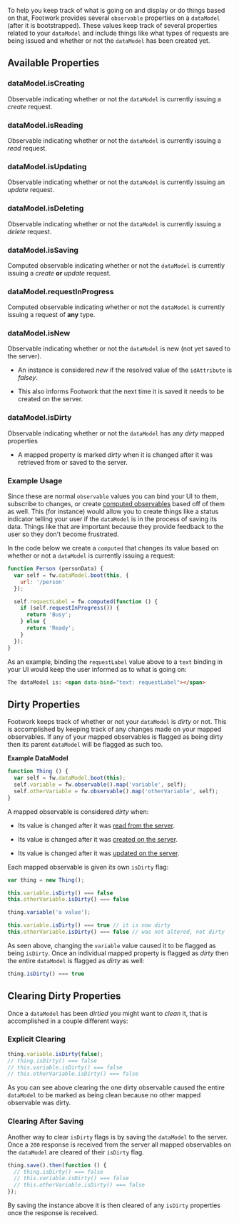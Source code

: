 To help you keep track of what is going on and display or do things based on that, Footwork provides several `observable` properties on a `dataModel` (after it is bootstrapped). These values keep track of several properties related to your `dataModel` and include things like what types of requests are being issued and whether or not the `dataModel` has been created yet.

## Available Properties

### dataModel.isCreating

Observable indicating whether or not the `dataModel` is currently issuing a *create* request.

### dataModel.isReading

Observable indicating whether or not the `dataModel` is currently issuing a *read* request.

### dataModel.isUpdating

Observable indicating whether or not the `dataModel` is currently issuing an *update* request.

### dataModel.isDeleting

Observable indicating whether or not the `dataModel` is currently issuing a *delete* request.

### dataModel.isSaving

Computed observable indicating whether or not the `dataModel` is currently issuing a *create* **or** *update* request.

### dataModel.requestInProgress

Computed observable indicating whether or not the `dataModel` is currently issuing a request of **any** type.

### dataModel.isNew

Observable indicating whether or not the `dataModel` is new (not yet saved to the server).

* An instance is considered *new* if the resolved value of the `idAttribute` is *falsey*.

* This also informs Footwork that the next time it is saved it needs to be created on the server.

### dataModel.isDirty

Observable indicating whether or not the `dataModel` has any *dirty* mapped properties

* A mapped property is marked *dirty* when it is changed after it was retrieved from or saved to the server.

### Example Usage

Since these are normal `observable` values you can bind your UI to them, subscribe to changes, or create [computed observables](computedObservables.md) based off of them as well. This (for instance) would allow you to create things like a status indicator telling your user if the `dataModel` is in the process of saving its data. Things like that are important because they provide feedback to the user so they don't become frustrated.

In the code below we create a `computed` that changes its value based on whether or not a `dataModel` is currently issuing a request:

```javascript
function Person (personData) {
  var self = fw.dataModel.boot(this, {
    url: '/person'
  });

  self.requestLabel = fw.computed(function () {
    if (self.requestInProgress()) {
      return 'Busy';
    } else {
      return 'Ready';
    }
  });
}
```

As an example, binding the `requestLabel` value above to a `text` binding in your UI would keep the user informed as to what is going on:

```html
The dataModel is: <span data-bind="text: requestLabel"></span>
```

## Dirty Properties

Footwork keeps track of whether or not your `dataModel` is *dirty* or not. This is accomplished by keeping track of any changes made on your mapped observables. If any of your mapped observables is flagged as being dirty then its parent `dataModel` will be flagged as such too.

**Example DataModel**

```javascript
function Thing () {
  var self = fw.dataModel.boot(this);
  self.variable = fw.observable().map('variable', self);
  self.otherVariable = fw.observable().map('otherVariable', self);
}
```

A mapped observable is considered *dirty* when:

* Its value is changed after it was [read from the server](dataModel-requests.md#read-a-record).

* Its value is changed after it was [created on the server](dataModel-requests.md#create-a-new-record).

* Its value is changed after it was [updated on the server](dataModel-requests.md#update-a-record).

Each mapped observable is given its own `isDirty` flag:

```javascript
var thing = new Thing();

this.variable.isDirty() === false
this.otherVariable.isDirty() === false

thing.variable('a value');

this.variable.isDirty() === true // it is now dirty
this.otherVariable.isDirty() === false // was not altered, not dirty
```

As seen above, changing the `variable` value caused it to be flagged as being `isDirty`. Once an individual mapped property is flagged as *dirty* then the entire `dataModel` is flagged as *dirty* as well:

```javascript
thing.isDirty() === true
```

## Clearing Dirty Properties

Once a `dataModel` has been *dirtied* you might want to *clean* it, that is accomplished in a couple different ways:

### Explicit Clearing

```javascript
thing.variable.isDirty(false);
// thing.isDirty() === false
// this.variable.isDirty() === false
// this.otherVariable.isDirty() === false
```

As you can see above clearing the one dirty observable caused the entire `dataModel` to be marked as being clean because no other mapped observable was dirty.

### Clearing After Saving

Another way to clear `isDirty` flags is by saving the `dataModel` to the server. Once a `200` response is received from the server all mapped observables on the `dataModel` are cleared of their `isDirty` flag.

```javascript
thing.save().then(function () {
  // thing.isDirty() === false
  // this.variable.isDirty() === false
  // this.otherVariable.isDirty() === false
});
```

By saving the instance above it is then cleared of any `isDirty` properties once the response is received.
